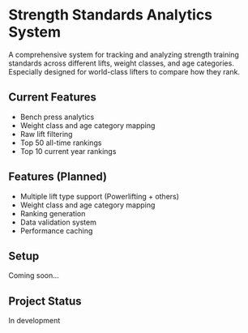 # Strength Standards Analytics System

A comprehensive system for tracking and analyzing strength training standards across different lifts, weight classes, and age categories. Especially designed for world-class lifters to compare how they rank.

## Current Features
- Bench press analytics
- Weight class and age category mapping
- Raw lift filtering
- Top 50 all-time rankings
- Top 10 current year rankings

## Features (Planned)
- Multiple lift type support (Powerlifting + others)
- Weight class and age category mapping
- Ranking generation
- Data validation system
- Performance caching

## Setup
Coming soon...

## Project Status
In development